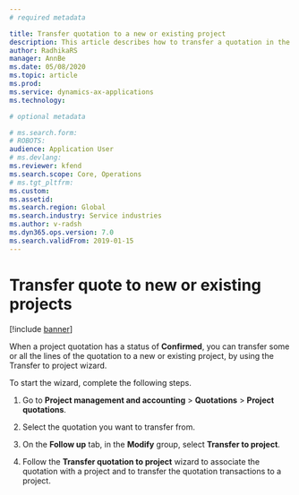 ```yaml
---
# required metadata

title: Transfer quotation to a new or existing project
description: This article describes how to transfer a quotation in the "Created" status, to a new or existing project.
author: RadhikaRS
manager: AnnBe
ms.date: 05/08/2020
ms.topic: article
ms.prod: 
ms.service: dynamics-ax-applications
ms.technology: 

# optional metadata

# ms.search.form: 
# ROBOTS: 
audience: Application User
# ms.devlang: 
ms.reviewer: kfend
ms.search.scope: Core, Operations
# ms.tgt_pltfrm: 
ms.custom: 
ms.assetid: 
ms.search.region: Global
ms.search.industry: Service industries
ms.author: v-radsh
ms.dyn365.ops.version: 7.0
ms.search.validFrom: 2019-01-15
---
```

# Transfer quote to new or existing projects

[!include [banner](../includes/banner.md)]

When a project quotation has a status of **Confirmed**, you can transfer some or all the lines of the  quotation to a new or existing project, by using the Transfer to project wizard. 

To start the wizard, complete the following steps.

1. Go to **Project management and accounting** > **Quotations** > **Project quotations**.

2. Select the quotation you want to transfer from.

3. On the **Follow up** tab, in the **Modify** group, select **Transfer to project**.

4. Follow the **Transfer quotation to project** wizard to associate the quotation with a project and to transfer the quotation transactions to a project.
